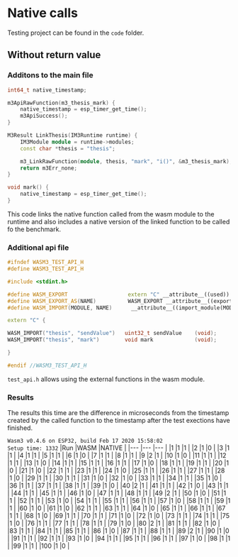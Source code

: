 # Native calls

Testing project can be found in the `code` folder.

## Without return value
### Additons to the main file
```cpp
int64_t native_timestamp;

m3ApiRawFunction(m3_thesis_mark) {
    native_timestamp = esp_timer_get_time();
    m3ApiSuccess();
}

M3Result LinkThesis(IM3Runtime runtime) {
    IM3Module module = runtime->modules;
    const char *thesis = "thesis";

    m3_LinkRawFunction(module, thesis, "mark", "i()", &m3_thesis_mark);
    return m3Err_none;
}

void mark() {
    native_timestamp = esp_timer_get_time();
}
```
This code links the native function called from the wasm module to the runtime and also includes a native version of the linked function to be called fo the benchmark.

### Additional api file
```cpp
#ifndef WASM3_TEST_API_H
#define WASM3_TEST_API_H

#include <stdint.h>

#define WASM_EXPORT                   extern "C" __attribute__((used)) __attribute__((visibility ("default")))
#define WASM_EXPORT_AS(NAME)          WASM_EXPORT __attribute__((export_name(NAME)))
#define WASM_IMPORT(MODULE, NAME)      __attribute__((import_module(MODULE))) __attribute__((import_name(NAME)))

extern "C" {

WASM_IMPORT("thesis", "sendValue")   uint32_t sendValue    (void);
WASM_IMPORT("thesis", "mark")        void mark             (void);

}

#endif //WASM3_TEST_API_H
```
`test_api.h` allows using the external functions in the wasm module.

### Results
The results this time are the difference in microseconds from the timestamp created by the called function to the timestamp after the test exections have finished.

`Wasm3 v0.4.6 on ESP32, build Feb 17 2020 15:58:02`   
`Setup time: 1332`
|Run    |WASM   |NATIVE |
|---    |---    |---    |
|1      |1      |1      |
|2      |1      |0      |
|3      |1      |1      |
|4      |1      |1      |
|5      |1      |1      |
|6      |1      |0      |
|7      |1      |1      |
|8      |1      |1      |
|9      |2      |1      |
|10     |1      |0      |
|11     |1      |1      |
|12     |1      |1      |
|13     |1      |0      |
|14     |1      |1      |
|15     |1      |1      |
|16     |1      |1      |
|17     |1      |0      |
|18     |1      |1      |
|19     |1      |1      |
|20     |1      |0      |
|21     |1      |0      |
|22     |1      |1      |
|23     |1      |1      |
|24     |1      |0      |
|25     |1      |1      |
|26     |1      |1      |
|27     |1      |1      |
|28     |1      |0      |
|29     |1      |1      |
|30     |1      |1      |
|31     |1      |0      |
|32     |1      |0      |
|33     |1      |1      |
|34     |1      |1      |
|35     |1      |0      |
|36     |1      |1      |
|37     |1      |1      |
|38     |1      |1      |
|39     |1      |0      |
|40     |2      |1      |
|41     |1      |1      |
|42     |1      |0      |
|43     |1      |1      |
|44     |1      |1      |
|45     |1      |1      |
|46     |1      |0      |
|47     |1      |1      |
|48     |1      |1      |
|49     |2      |1      |
|50     |1      |0      |
|51     |1      |1      |
|52     |1      |1      |
|53     |1      |0      |
|54     |1      |1      |
|55     |1      |1      |
|56     |1      |1      |
|57     |1      |0      |
|58     |1      |1      |
|59     |1      |1      |
|60     |1      |0      |
|61     |1      |0      |
|62     |1      |1      |
|63     |1      |1      |
|64     |1      |0      |
|65     |1      |1      |
|66     |1      |1      |
|67     |1      |1      |
|68     |1      |0      |
|69     |1      |1      |
|70     |1      |1      |
|71     |1      |0      |
|72     |1      |0      |
|73     |1      |1      |
|74     |1      |1      |
|75     |1      |0      |
|76     |1      |1      |
|77     |1      |1      |
|78     |1      |1      |
|79     |1      |0      |
|80     |2      |1      |
|81     |1      |1      |
|82     |1      |0      |
|83     |1      |1      |
|84     |1      |1      |
|85     |1      |1      |
|86     |1      |0      |
|87     |1      |1      |
|88     |1      |1      |
|89     |2      |1      |
|90     |1      |0      |
|91     |1      |1      |
|92     |1      |1      |
|93     |1      |0      |
|94     |1      |1      |
|95     |1      |1      |
|96     |1      |1      |
|97     |1      |0      |
|98     |1      |1      |
|99     |1      |1      |
|100    |1      |0      |
